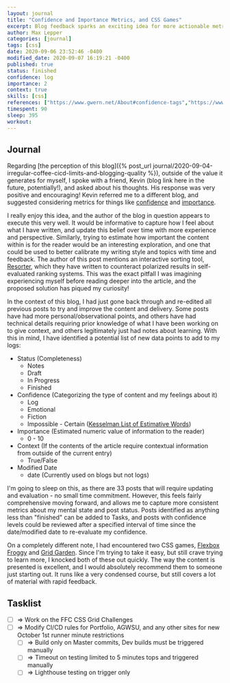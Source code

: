 ```yaml
---
layout: journal
title: "Confidence and Importance Metrics, and CSS Games"
excerpt: Blog feedback sparks an exciting idea for more actionable metrics to capture with each post, and a little CSS learning with some quick games.
author: Max Lepper
categories: [journal]
tags: [css]
date: 2020-09-06 23:52:46 -0400
modified_date: 2020-09-07 16:19:21 -0400
published: true
status: finished
confidence: log
importance: 2
context: true
skills: [css]
references: ["https://www.gwern.net/About#confidence-tags","https://www.gwern.net/About#importance-tags","https://www.gwern.net/Resorter","https://www.gwern.net/docs/statistics/bayes/2008-kesselman.pdf","http://flexboxfroggy.com/","https://cssgridgarden.com/"]
timespent: 90
sleep: 395
workout:
---
```


## Journal

Regarding [the perception of this blog]({% post_url journal/2020-09-04-irregular-coffee-cicd-limits-and-blogging-quality %}), outside of the value it generates for myself, I spoke with a friend, Kevin (blog link here in the future, potentially!), and asked about his thoughts. His response was very positive and encouraging! Kevin referred me to a different blog, and suggested considering metrics for things like [confidence]({{page.references[0]}}) and [importance]({{page.references[1]}}).

I really enjoy this idea, and the author of the blog in question appears to execute this very well. It would be informative to capture how I feel about what I have written, and update this belief over time with more experience and perspective. Similarly, trying to estimate how important the content within is for the reader would be an interesting exploration, and one that could be used to better calibrate my writing style and topics with time and feedback. The author of this post mentions an interactive sorting tool, [Resorter]({{page.references[2]}}), which they have written to counteract polarized results in self-evaluated ranking systems. This was the exact pitfall I was imagining experiencing myself before reading deeper into the article, and the proposed solution has piqued my curiosity!

In the context of this blog, I had just gone back through and re-edited all previous posts to try and improve the content and delivery. Some posts have had more personal/observational points, and others have had technical details requiring prior knowledge of what I have been working on to give context, and others legitimately just had notes about learning. With this in mind, I have identified a potential list of new data points to add to my logs:

- Status (Completeness)
  - Notes
  - Draft
  - In Progress
  - Finished
- Confidence (Categorizing the type of content and my feelings about it)
  - Log
  - Emotional
  - Fiction
  - Impossible - Certain ([Kesselman List of Estimative Words]({{page.references[3]}}))
- Importance (Estimated numeric value of information to the reader)
  - 0 - 10
- Context (If the contents of the article require contextual information from outside of the current entry)
  - True/False
- Modified Date
  - date (Currently used on blogs but not logs)

I'm going to sleep on this, as there are 33 posts that will require updating and evaluation - no small time commitment. However, this feels fairly comprehensive moving forward, and allows me to capture more consistent metrics about my mental state and post status. Posts identified as anything less than "finished" can be added to Tasks, and posts with confidence levels could be reviewed after a specified interval of time since the date/modified date to re-evaluate my confidence.

On a completely different note, I had encountered two CSS games, [Flexbox Froggy]({{page.references[4]}}) and [Grid Garden]({{page.references[5]}}). Since I'm trying to take it easy, but still crave trying to learn more, I knocked both of these out quickly. The way the content is presented is excellent, and I would absolutely recommend them to someone just starting out. It runs like a very condensed course, but still covers a lot of material with rapid feedback.

## Tasklist

- [ ] <span title="Task to be added to next entry">=></span> Work on the FFC CSS Grid Challenges
- [ ] <span title="Task to be added to next entry">=></span> Modify CI/CD rules for Portfolio, AGWSU, and any other sites for new October 1st runner minute restrictions
  - [ ] <span title="Task to be added to next entry">=></span> Build only on Master commits, Dev builds must be triggered manually
  - [ ] <span title="Task to be added to next entry">=></span> Timeout on testing limited to 5 minutes tops and triggered manually
  - [ ] <span title="Task to be added to next entry">=></span> Lighthouse testing on trigger only